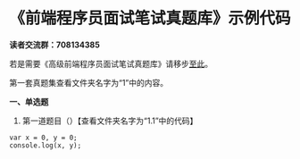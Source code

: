 # 《前端程序员面试笔试真题库》示例代码

**读者交流群：708134385**

若是需要《高级前端程序员面试笔试真题库》请移步[至此](https://github.com/pwstrick/feq)。

第一套真题集查看文件夹名字为“1”中的内容。

**一、单选题**
1. 第一道题目（）【查看文件夹名字为“1.1”中的代码】
~~~
var x = 0, y = 0;
console.log(x, y);
~~~
